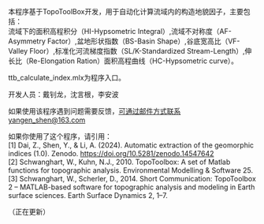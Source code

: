 本程序基于TopoToolBox开发，用于自动化计算流域内的构造地貌因子，主要包括：  
流域下的面积高程积分（HI-Hypsometric Integral）,流域不对称度（AF-Asymmetry Factor）,盆地形状指数（BS-Basin Shape）,谷底宽高比（VF-Valley Floor）,标准化河流梯度指数（SL/K-Standardized Stream-Length）,伸长比（Re-Elongation Ration）面积高程曲线（HC-Hypsometric curve）。  

ttb_calculate_index.mlx为程序入口。

开发人员：戴钊龙，沈言根，李安波  

如果使用该程序遇到问题需要反馈，可通过邮件方式联系yangen_shen@163.com

如果你使用了这个程序，请引用：  
[1] Dai, Z., Shen, Y., & Li, A. (2024). Automatic extraction of the geomorphic indices (1.0). Zenodo. https://doi.org/10.5281/zenodo.14547642  
[2] Schwanghart, W., Kuhn, N.J., 2010. TopoToolbox: A set of Matlab functions for topographic analysis. Environmental Modelling & Software 25.  
[3] Schwanghart, W., Scherler, D., 2014. Short Communication: TopoToolbox 2 – MATLAB-based software for topographic analysis and modeling in Earth surface sciences. Earth Surface Dynamics 2, 1–7.  

（正在更新）
